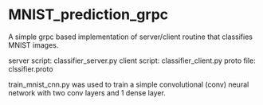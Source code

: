 # MNIST_prediction_grpc
A simple grpc based implementation of server/client routine that classifies MNIST images.

server script: classifier_server.py
client script: classifier_client.py
proto file: clssifier.proto

train_mnist_cnn.py was used to train a simple convolutional (conv) neural network with two conv layers and 1 dense layer. 


